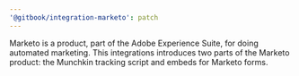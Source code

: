 ```yaml
---
'@gitbook/integration-marketo': patch
---
```


Marketo is a product, part of the Adobe Experience Suite, for doing automated marketing. This integrations introduces two parts of the Marketo product: the Munchkin tracking script and embeds for Marketo forms.
